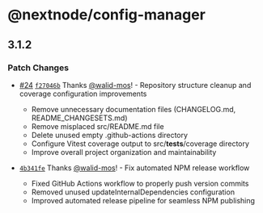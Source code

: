 # @nextnode/config-manager

## 3.1.2

### Patch Changes

- [#24](https://github.com/NextNodeSolutions/config-manager/pull/24) [`f27046b`](https://github.com/NextNodeSolutions/config-manager/commit/f27046b76cbb058404b282df92d243e4f37fa2fd) Thanks [@walid-mos](https://github.com/walid-mos)! - Repository structure cleanup and coverage configuration improvements

  - Remove unnecessary documentation files (CHANGELOG.md, README_CHANGESETS.md)
  - Remove misplaced src/README.md file
  - Delete unused empty .github-actions directory
  - Configure Vitest coverage output to src/**tests**/coverage directory
  - Improve overall project organization and maintainability

- [`4b341fe`](https://github.com/NextNodeSolutions/config-manager/commit/4b341fe8466bf10d924a02ed5d9cc099c22dcf2d) Thanks [@walid-mos](https://github.com/walid-mos)! - Fix automated NPM release workflow

  - Fixed GitHub Actions workflow to properly push version commits
  - Removed unused updateInternalDependencies configuration
  - Improved automated release pipeline for seamless NPM publishing
